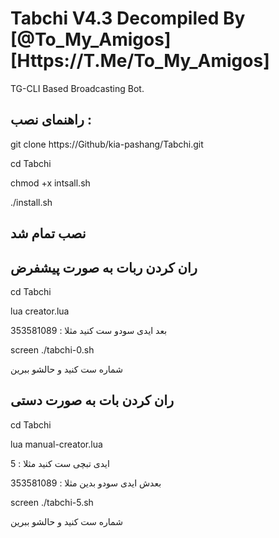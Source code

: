 # Tabchi V4.3 Decompiled By [@To_My_Amigos][Https://T.Me/To_My_Amigos]

TG-CLI Based Broadcasting Bot.

## راهنمای نصب :

git clone https://Github/kia-pashang/Tabchi.git

cd Tabchi

chmod +x intsall.sh

./install.sh

## نصب تمام شد

## ران کردن ربات به صورت پیشفرض

cd Tabchi

lua creator.lua

بعد ایدی سودو ست کنید مثلا : 353581089

screen ./tabchi-0.sh

شماره ست کنید و حالشو ببرین

## ران کردن بات به صورت دستی

cd Tabchi

lua manual-creator.lua

ایدی تبچی ست کنید مثلا : 5

بعدش ایدی سودو بدین مثلا : 353581089

screen ./tabchi-5.sh

شماره ست کنید و حالشو ببرین
